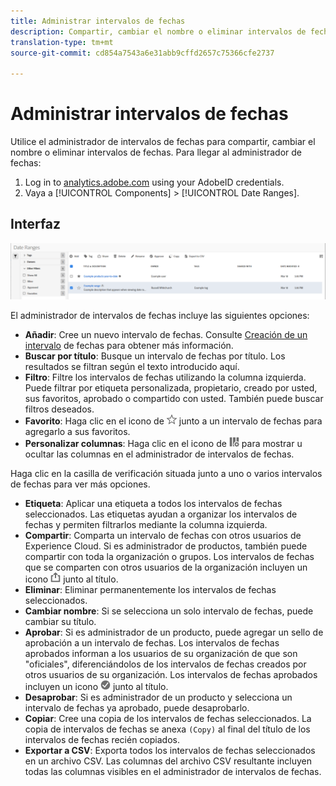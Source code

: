 ```yaml
---
title: Administrar intervalos de fechas
description: Compartir, cambiar el nombre o eliminar intervalos de fechas en el área de Análisis.
translation-type: tm+mt
source-git-commit: cd854a7543a6e31abb9cffd2657c75366cfe2737

---
```



# Administrar intervalos de fechas

Utilice el administrador de intervalos de fechas para compartir, cambiar el nombre o eliminar intervalos de fechas. Para llegar al administrador de fechas:

1. Log in to [analytics.adobe.com](https://analytics.adobe.com) using your AdobeID credentials.
1. Vaya a [!UICONTROL Components] > [!UICONTROL Date Ranges].

## Interfaz

![UI](../assets/date-range-ui.png)

El administrador de intervalos de fechas incluye las siguientes opciones:

* **Añadir**: Cree un nuevo intervalo de fechas. Consulte [Creación de un intervalo](create.md) de fechas para obtener más información.
* **Buscar por título**: Busque un intervalo de fechas por título. Los resultados se filtran según el texto introducido aquí.
* **Filtro**: Filtre los intervalos de fechas utilizando la columna izquierda. Puede filtrar por etiqueta personalizada, propietario, creado por usted, sus favoritos, aprobado o compartido con usted. También puede buscar filtros deseados.
* **Favorito**: Haga clic en el icono de ![estrella](../assets/star.png) junto a un intervalo de fechas para agregarlo a sus favoritos.
* **Personalizar columnas**: Haga clic en el icono de ![columnas](../assets/columns.png) para mostrar u ocultar las columnas en el administrador de intervalos de fechas.

Haga clic en la casilla de verificación situada junto a uno o varios intervalos de fechas para ver más opciones.

* **Etiqueta**: Aplicar una etiqueta a todos los intervalos de fechas seleccionados. Las etiquetas ayudan a organizar los intervalos de fechas y permiten filtrarlos mediante la columna izquierda.
* **Compartir**: Comparta un intervalo de fechas con otros usuarios de Experience Cloud. Si es administrador de productos, también puede compartir con toda la organización o grupos. Los intervalos de fechas que se comparten con otros usuarios de la organización incluyen un icono ![compartido](../assets/shared.png) junto al título.
* **Eliminar**: Eliminar permanentemente los intervalos de fechas seleccionados.
* **Cambiar nombre**: Si se selecciona un solo intervalo de fechas, puede cambiar su título.
* **Aprobar**: Si es administrador de un producto, puede agregar un sello de aprobación a un intervalo de fechas. Los intervalos de fechas aprobados informan a los usuarios de su organización de que son &quot;oficiales&quot;, diferenciándolos de los intervalos de fechas creados por otros usuarios de su organización. Los intervalos de fechas aprobados incluyen un icono ![aprobado](../assets/approved.png) junto al título.
* **Desaprobar**: Si es administrador de un producto y selecciona un intervalo de fechas ya aprobado, puede desaprobarlo.
* **Copiar**: Cree una copia de los intervalos de fechas seleccionados. La copia de intervalos de fechas se anexa `(Copy)` al final del título de los intervalos de fechas recién copiados.
* **Exportar a CSV**: Exporta todos los intervalos de fechas seleccionados en un archivo CSV. Las columnas del archivo CSV resultante incluyen todas las columnas visibles en el administrador de intervalos de fechas.
